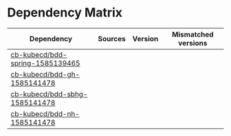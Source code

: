# Dependency Matrix

Dependency | Sources | Version | Mismatched versions
---------- | ------- | ------- | -------------------
[cb-kubecd/bdd-spring-1585139465](https://github.com/cb-kubecd/bdd-spring-1585139465.git) |  | []() | 
[cb-kubecd/bdd-gh-1585141478](https://github.com/cb-kubecd/bdd-gh-1585141478.git) |  | []() | 
[cb-kubecd/bdd-sbhg-1585141478](https://github.com/cb-kubecd/bdd-sbhg-1585141478.git) |  | []() | 
[cb-kubecd/bdd-nh-1585141478](https://github.com/cb-kubecd/bdd-nh-1585141478.git) |  | []() | 
